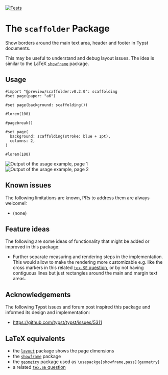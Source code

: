[![Tests](https://github.com/wisp3rwind/typst-scaffolder/actions/workflows/tests.yml/badge.svg?branch=main)](https://github.com/wisp3rwind/typst-scaffolder/actions/workflows/tests.yml)

# The `scaffolder` Package

Show borders around the main text area, header and footer in Typst documents.

This may be useful to understand and debug layout issues.
The idea is similar to the LaTeX  [`showframe`](https://ctan.org/pkg/showframe)
package.

## Usage

```typst
#import "@preview/scaffolder:v0.2.0": scaffolding
#set page(paper: "a6")

#set page(background: scaffolding())

#lorem(100)

#pagebreak()

#set page(
  background: scaffolding(stroke: blue + 1pt),
  columns: 2,
)

#lorem(100)
```

![Output of the usage example, page 1](/docs/example-1-p1.svg) ![Output of the usage example, page 2](/docs/example-1-p2.svg)

## Known issues

The following limitations are known, PRs to address them are always welcome!:

- (none)

## Feature ideas

The following are some ideas of functionality that might be added or improved
in this package:

- Further separate measuring and rendering steps in the implementation.
  This would allow to make the rendering more customizable
  e.g. like the cross markers in this related
  [`tex.SE` question](https://tex.stackexchange.com/questions/2792/display-text-area-markers),
  or by not having contiguous lines but just rectangles around the main and
  margin text areas.

## Acknowledgements
The following Typst issues and forum post inspired this package and informed
its design and implementation:

- https://github.com/typst/typst/issues/5311

## LaTeX equivalents
- the [`layout`](https://ctan.org/pkg/layout) package shows the page dimensions
- the [`showframe`](https://ctan.org/pkg/showframe) package
- the [`geometry`](https://ctan.org/pkg/geometry) package used as `\usepackge[showframe,pass]{geometry}`
- a related [`tex.SE` question](https://tex.stackexchange.com/questions/2792/display-text-area-markers)
